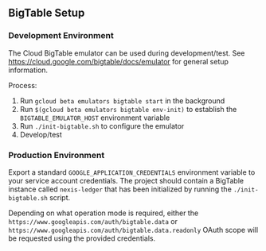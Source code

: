 
## BigTable Setup

### Development Environment
The Cloud BigTable emulator can be used during development/test.  See
https://cloud.google.com/bigtable/docs/emulator for general setup information.

Process:
1. Run `gcloud beta emulators bigtable start` in the background
2. Run `$(gcloud beta emulators bigtable env-init)` to establish the `BIGTABLE_EMULATOR_HOST` environment variable
3. Run `./init-bigtable.sh` to configure the emulator
4. Develop/test

### Production Environment
Export a standard `GOOGLE_APPLICATION_CREDENTIALS` environment variable to your
service account credentials.  The project should contain a BigTable instance
called `nexis-ledger` that has been initialized by running the `./init-bigtable.sh` script.

Depending on what operation mode is required, either the
`https://www.googleapis.com/auth/bigtable.data` or
`https://www.googleapis.com/auth/bigtable.data.readonly` OAuth scope will be
requested using the provided credentials.
